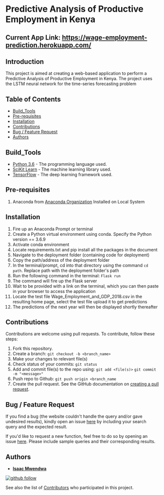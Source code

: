 # Predictive Analysis of Productive Employment in Kenya

## Current App Link: https://wage-employment-prediction.herokuapp.com/

## Introduction
This project is aimed at creating a web-based application to perform a Predictive Analysis of Productive Employment in Kenya. The project uses the LSTM neural network for the time-series forecasting problem

## Table of Contents
* [Build_Tools](#Build_Tools)
* [Pre-requisites](#Pre-requisites)
* [Installation](#Installation)
* [Contributions](#Contributions)
* [Bug / Feature Request](#Bug--Feature-Request)
* [Authors](#Authors)

## Build_Tools
* [Python 3.6](https://www.python.org/) - The programming language used.
* [SciKit Learn](https://scikit-learn.org/stable/) - The machine learning library used.
* [TensorFlow](https://www.tensorflow.org/) - The deep learning framework used.


## Pre-requisites
1. Anaconda from [Anaconda Organization](https://www.anaconda.com/) Installed on Local System

## Installation
1. Fire up an Anaconda Prompt or terminal
2. Create a Python virtual environment using conda. Specify the Python version == 3.6.9
3. Activate conda environment
3. Locate requirements.txt and pip install all the packages in the document
4. Navigate to the deployment folder (containing code for deployment)
5. Copy the path/address of the deployment folder
6. In the terminal/prompt, cd into that directory using the command ```cd path```. Replace path with the deployment folder's path
10. Run the following command in the terminal: 
    ```Flask run```
12. The command will fire up the Flask server
13. Wait to be provided with a link on the terminal, which you can then paste in your browser to access the application
14. Locate the test file Wage_Employment_and_GDP_2018.csv in the resulting home page, select the test file upload it to get predictions
15. The predictions of the next year will then be displayed shortly thereafter

## Contributions
Contributions are welcome using pull requests. To contribute, follow these steps:
1. Fork this repository.
2. Create a branch: `git checkout -b <branch_name>`
3. Make your changes to relevant file(s)
4. Check status of your commits: `git status`
6. Add and commit file(s) to the repo using:
    `git add <file(s)>`
    `git commit -m "<message>"`
8. Push repo to Github: `git push origin <branch_name`
9. Create the pull request. See the GitHub documentation on [creating a pull request](https://help.github.com/en/github/collaborating-with-issues-and-pull-requests/creating-a-pull-request).

## Bug / Feature Request
If you find a bug (the website couldn't handle the query and/or gave undesired results), kindly open an issue [here](https://github.com/IsaacMwendwa/productive-employment-prediction/issues/new) by including your search query and the expected result.

If you'd like to request a new function, feel free to do so by opening an issue [here](https://github.com/IsaacMwendwa/productive-employment-prediction/issues/new). Please include sample queries and their corresponding results.


## Authors

* **[Isaac Mwendwa](https://github.com/IsaacMwendwa)**
    
[![github follow](https://img.shields.io/github/followers/IsaacMwendwa?label=Follow_on_GitHub)](https://github.com/IsaacMwendwa)


See also the list of [Contributors](https://github.com/IsaacMwendwa/productive-employment-prediction/contributors) who participated in this project.


